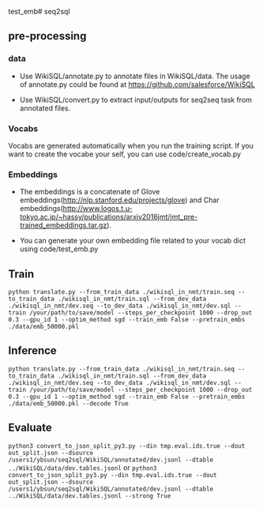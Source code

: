test_emb# seq2sql

## pre-processing

### data

- Use WikiSQL/annotate.py to annotate files in WikiSQL/data. The usage of annotate.py could be found at https://github.com/salesforce/WikiSQL

- Use WikiSQL/convert.py to extract input/outputs for seq2seq task from annotated files.

### Vocabs

Vocabs are generated automatically when you run the training script. If you want to create the vocabe your self, you can use code/create_vocab.py

### Embeddings

- The embeddings is a concatenate of Glove embeddings(http://nlp.stanford.edu/projects/glove) and Char embeddings(http://www.logos.t.u-tokyo.ac.jp/~hassy/publications/arxiv2016jmt/jmt_pre-trained_embeddings.tar.gz).

- You can generate your own embedding file related to your vocab dict using code/test_emb.py
## Train

```python translate.py --from_train_data ./wikisql_in_nmt/train.seq --to_train_data ./wikisql_in_nmt/train.sql --from_dev_data ./wikisql_in_nmt/dev.seq --to_dev_data ./wikisql_in_nmt/dev.sql --train /your/path/to/save/model --steps_per_checkpoint 1000 --drop_out 0.3 --gpu_id 1 --optim_method sgd --train_emb False --pretrain_embs ./data/emb_50000.pkl```

## Inference

```python translate.py --from_train_data ./wikisql_in_nmt/train.seq --to_train_data ./wikisql_in_nmt/train.sql --from_dev_data ./wikisql_in_nmt/dev.seq --to_dev_data ./wikisql_in_nmt/dev.sql --train /your/path/to/save/model --steps_per_checkpoint 1000 --drop_out 0.3 --gpu_id 1 --optim_method sgd --train_emb False --pretrain_embs ./data/emb_50000.pkl --decode True```

## Evaluate

```python3 convert_to_json_split_py3.py --din tmp.eval.ids.true --dout out_split.json --dsource /users1/ybsun/seq2sql/WikiSQL/annotated/dev.jsonl --dtable ../WikiSQL/data/dev.tables.jsonl```
or
```python3 convert_to_json_split_py3.py --din tmp.eval.ids.true --dout out_split.json --dsource /users1/ybsun/seq2sql/WikiSQL/annotated/dev.jsonl --dtable ../WikiSQL/data/dev.tables.jsonl --strong True```

